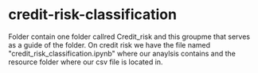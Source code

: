 # credit-risk-classification
Folder contain one folder callred Credit_risk and this groupme that serves as a guide of the folder.
On credit risk we have the file named "credit_risk_classification.ipynb" where our anaylsis contains and the resource folder where our csv file is located in.